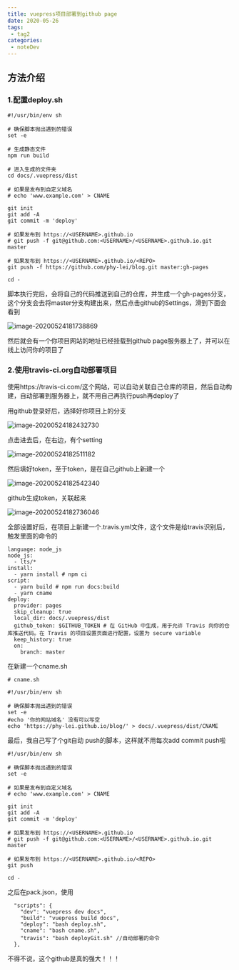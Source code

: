 ```yaml
---
title: vuepress项目部署到github page
date: 2020-05-26
tags:
 - tag2
categories:
 - noteDev
---
```


## 方法介绍

### 1.配置deploy.sh
```
#!/usr/bin/env sh

# 确保脚本抛出遇到的错误
set -e

# 生成静态文件
npm run build

# 进入生成的文件夹
cd docs/.vuepress/dist

# 如果是发布到自定义域名
# echo 'www.example.com' > CNAME

git init
git add -A
git commit -m 'deploy'

# 如果发布到 https://<USERNAME>.github.io
# git push -f git@github.com:<USERNAME>/<USERNAME>.github.io.git master

# 如果发布到 https://<USERNAME>.github.io/<REPO>
git push -f https://github.com/phy-lei/blog.git master:gh-pages

cd -
```

脚本执行完后，会将自己的代码推送到自己的仓库，并生成一个gh-pages分支，这个分支会去将master分支构建出来，然后点击github的Settings，滑到下面会看到

![image-20200524181738869](/blog/assets/200526/1.png)

然后就会有一个你项目网站的地址已经挂载到github page服务器上了，并可以在线上访问你的项目了



### 2.使用travis-ci.org自动部署项目

使用https://travis-ci.com/这个网站，可以自动关联自己仓库的项目，然后自动构建，自动部署到服务器上，就不用自己再执行push再deploy了

用github登录好后，选择好你项目上的分支

![image-20200524182432730](/blog/assets/200526/2.png)

点击进去后，在右边，有个setting

![image-20200524182511182](/blog/assets/200526/3.png)

然后填好token，至于token，是在自己github上新建一个

![image-20200524182542340](/blog/assets/200526/4.png)

github生成token，关联起来

![image-20200524182736046](/blog/assets/200526/5.png)

全部设置好后，在项目上新建一个.travis.yml文件，这个文件是给travis识别后，触发里面的命令的

```
language: node_js
node_js:
  - lts/*
install:
  - yarn install # npm ci
script:
  - yarn build # npm run docs:build
  - yarn cname
deploy:
  provider: pages
  skip_cleanup: true
  local_dir: docs/.vuepress/dist
  github_token: $GITHUB_TOKEN # 在 GitHub 中生成，用于允许 Travis 向你的仓库推送代码。在 Travis 的项目设置页面进行配置，设置为 secure variable
  keep_history: true
  on:
    branch: master
```

在新建一个cname.sh

```
# cname.sh

#!/usr/bin/env sh

# 确保脚本抛出遇到的错误
set -e
#echo '你的网站域名' 没有可以写空
echo 'https://phy-lei.github.io/blog/' > docs/.vuepress/dist/CNAME
```

最后，我自己写了个git自动 push的脚本，这样就不用每次add commit push啦

```
#!/usr/bin/env sh

# 确保脚本抛出遇到的错误
set -e

# 如果是发布到自定义域名
# echo 'www.example.com' > CNAME

git init
git add -A
git commit -m 'deploy'

# 如果发布到 https://<USERNAME>.github.io
# git push -f git@github.com:<USERNAME>/<USERNAME>.github.io.git master

# 如果发布到 https://<USERNAME>.github.io/<REPO>
git push 

cd -
```

之后在pack.json，使用

```
  "scripts": {
    "dev": "vuepress dev docs",
    "build": "vuepress build docs",
    "deploy": "bash deploy.sh",
    "cname": "bash cname.sh",
    "travis": "bash deployGit.sh" //自动部署的命令
  },
```

不得不说，这个github是真的强大！！！